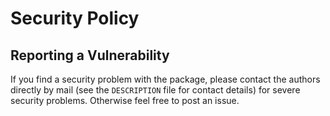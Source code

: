 # Security Policy

## Reporting a Vulnerability

If you find a security problem with the package, please contact the authors directly by mail (see the `DESCRIPTION` file for contact details) for severe security problems.
Otherwise feel free to post an issue.

